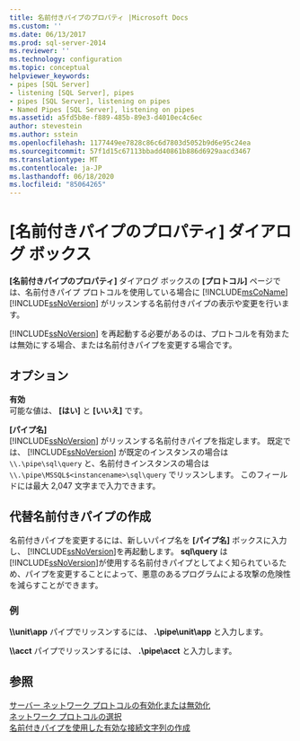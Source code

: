 ```yaml
---
title: 名前付きパイプのプロパティ |Microsoft Docs
ms.custom: ''
ms.date: 06/13/2017
ms.prod: sql-server-2014
ms.reviewer: ''
ms.technology: configuration
ms.topic: conceptual
helpviewer_keywords:
- pipes [SQL Server]
- listening [SQL Server], pipes
- pipes [SQL Server], listening on pipes
- Named Pipes [SQL Server], listening on pipes
ms.assetid: a5fd5b8e-f889-485b-89e3-d4010ec4c6ec
author: stevestein
ms.author: sstein
ms.openlocfilehash: 1177449ee7828c86c6d7803d5052b9d6e95c24ea
ms.sourcegitcommit: 57f1d15c67113bbadd40861b886d6929aacd3467
ms.translationtype: MT
ms.contentlocale: ja-JP
ms.lasthandoff: 06/18/2020
ms.locfileid: "85064265"
---
```

# <a name="named-pipes-properties"></a>[名前付きパイプのプロパティ] ダイアログ ボックス
  **[名前付きパイプのプロパティ]** ダイアログ ボックスの **[プロトコル]** ページでは、名前付きパイプ プロトコルを使用している場合に [!INCLUDE[msCoName](../../includes/msconame-md.md)] [!INCLUDE[ssNoVersion](../../includes/ssnoversion-md.md)] がリッスンする名前付きパイプの表示や変更を行います。  
  
 [!INCLUDE[ssNoVersion](../../includes/ssnoversion-md.md)] を再起動する必要があるのは、プロトコルを有効または無効にする場合、または名前付きパイプを変更する場合です。  
  
## <a name="options"></a>オプション  
 **有効**  
 可能な値は、 **[はい]** と **[いいえ]** です。  
  
 **[パイプ名]**  
 [!INCLUDE[ssNoVersion](../../includes/ssnoversion-md.md)] がリッスンする名前付きパイプを指定します。 既定では、 [!INCLUDE[ssNoVersion](../../includes/ssnoversion-md.md)] が既定のインスタンスの場合は `\\.\pipe\sql\query` と、名前付きインスタンスの場合は `\\.\pipe\MSSQL$<instancename>\sql\query` でリッスンします。 このフィールドには最大 2,047 文字まで入力できます。  
  
## <a name="creating-an-alternate-named-pipe"></a>代替名前付きパイプの作成  
 名前付きパイプを変更するには、新しいパイプ名を **[パイプ名]** ボックスに入力し、 [!INCLUDE[ssNoVersion](../../includes/ssnoversion-md.md)]を再起動します。 **sql\query** は [!INCLUDE[ssNoVersion](../../includes/ssnoversion-md.md)]が使用する名前付きパイプとしてよく知られているため、パイプを変更することによって、悪意のあるプログラムによる攻撃の危険性を減らすことができます。  
  
### <a name="example"></a>例  
 **\\\\unit\app** パイプでリッスンするには、 **.\pipe\unit\app** と入力します。  
  
 **\\\\acct** パイプでリッスンするには、 **.\pipe\acct** と入力します。  
  
## <a name="see-also"></a>参照  
 [サーバー ネットワーク プロトコルの有効化または無効化](../../database-engine/configure-windows/enable-or-disable-a-server-network-protocol.md)   
 [ネットワーク プロトコルの選択](../../../2014/tools/configuration-manager/choosing-a-network-protocol.md)   
 [名前付きパイプを使用した有効な接続文字列の作成](../../../2014/tools/configuration-manager/creating-a-valid-connection-string-using-named-pipes.md)  
  
  
